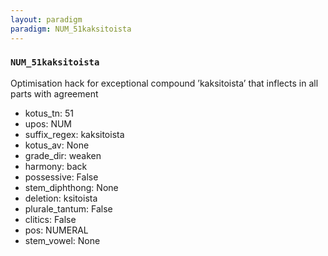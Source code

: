 ```yaml
---
layout: paradigm
paradigm: NUM_51kaksitoista
---
```

### ` NUM_51kaksitoista `

Optimisation hack for exceptional compound ’kaksitoista’ that inflects in all parts with agreement
* kotus_tn: 51
* upos: NUM
* suffix_regex: kaksitoista
* kotus_av: None
* grade_dir: weaken
* harmony: back
* possessive: False
* stem_diphthong: None
* deletion: ksitoista
* plurale_tantum: False
* clitics: False
* pos: NUMERAL
* stem_vowel: None
